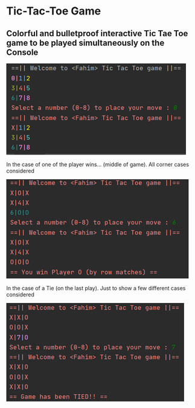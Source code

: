 # Tic-Tac-Toe Game
 ## Colorful and bulletproof interactive Tic Tae Toe game to be played simultaneously on the Console 
 
 ![](images/image1.png)

In the case of one of the player wins... (middle of game). All corner cases considered 

 ![](images/image2.png)

In the case of a Tie (on the last play). Just to show a few different cases considered  


 ![](images/image3.png)
